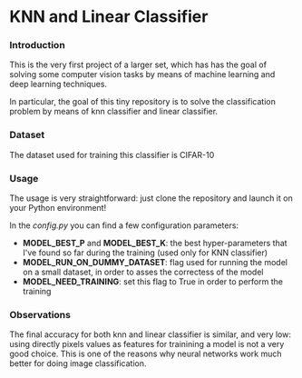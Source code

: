 # KNN and Linear Classifier
### Introduction
This is the very first project of a larger set, which has has the goal of solving some computer vision tasks by means of machine learning and deep learning techniques. 

In particular, the goal of this tiny repository is to solve the classification problem by means of knn classifier and linear classifier.

### Dataset
The dataset used for training this classifier is CIFAR-10

### Usage
The usage is very straightforward: just clone the repository and launch it on your Python environment!

In the *config.py* you can find a few configuration parameters:
* **MODEL_BEST_P** and **MODEL_BEST_K**: the best hyper-parameters that I've found so far during the training (used only for KNN classifier)
* **MODEL_RUN_ON_DUMMY_DATASET**: flag used for running the model on a small dataset, in order to asses the correctess of the model
* **MODEL_NEED_TRAINING**: set this flag to True in order to perform the training

### Observations
The final accuracy for both knn and linear classifier is similar, and very low: using directly pixels values as features for trainining a model is not a very good choice. This is one of the reasons why neural networks work much better for doing image classification.
